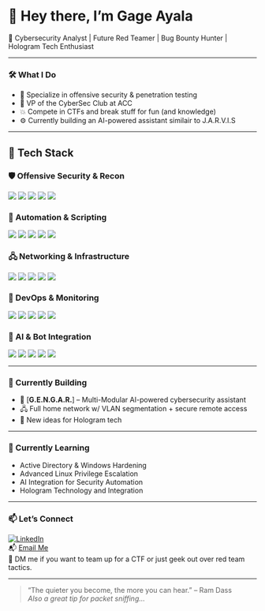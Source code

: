 # 👋 Hey there, I’m Gage Ayala

🎯 Cybersecurity Analyst | Future Red Teamer | Bug Bounty Hunter | Hologram Tech Enthusiast

---

### 🛠️ What I Do
- 🔐 Specialize in offensive security & penetration testing
- 🧠 VP of the CyberSec Club at ACC
- 💥 Compete in CTFs and break stuff for fun (and knowledge)
- ⚙️ Currently building an AI-powered assistant similair to J.A.R.V.I.S

---

<h2>🧰 Tech Stack</h2>

<h3>🛡 Offensive Security & Recon</h3>
<p>
  <img src="https://img.shields.io/badge/NMAP-005FAD?style=for-the-badge&logo=nmap&logoColor=white" />
  <img src="https://img.shields.io/badge/BURP%20SUITE-FF6F00?style=for-the-badge&logo=burpsuite&logoColor=white" />
  <img src="https://img.shields.io/badge/METASPLOIT-E91E63?style=for-the-badge&logo=metasploit&logoColor=white" />
  <img src="https://img.shields.io/badge/GOBUSTER-0078D4?style=for-the-badge&logo=ghostery&logoColor=white" />
  <img src="https://img.shields.io/badge/NESSUS-00457C?style=for-the-badge&logo=tenable&logoColor=white" />
</p>

<h3>🧠 Automation & Scripting</h3>
<p>
  <img src="https://img.shields.io/badge/PYTHON-3776AB?style=for-the-badge&logo=python&logoColor=white" />
  <img src="https://img.shields.io/badge/BASH-4EAA25?style=for-the-badge&logo=gnu-bash&logoColor=white" />
  <img src="https://img.shields.io/badge/POWERSHELL-5391FE?style=for-the-badge&logo=powershell&logoColor=white" />
  <img src="https://img.shields.io/badge/ANSIBLE-EE0000?style=for-the-badge&logo=ansible&logoColor=white" />
  <img src="https://img.shields.io/badge/TERRAFORM-7B42BC?style=for-the-badge&logo=terraform&logoColor=white" />
</p>

<h3>🖧 Networking & Infrastructure</h3>
<p>
  <img src="https://img.shields.io/badge/OPNsense-FE5000?style=for-the-badge&logo=openbsd&logoColor=white" />
  <img src="https://img.shields.io/badge/VMWARE-607078?style=for-the-badge&logo=vmware&logoColor=white" />
  <img src="https://img.shields.io/badge/WIRESHARK-0066CC?style=for-the-badge&logo=wireshark&logoColor=white" />
  <img src="https://img.shields.io/badge/WIREGUARD-88171A?style=for-the-badge&logo=wireguard&logoColor=white" />
  <img src="https://img.shields.io/badge/HAPROXY-000000?style=for-the-badge&logo=haproxy&logoColor=white" />
</p>

<h3>🔧 DevOps & Monitoring</h3>
<p>
  <img src="https://img.shields.io/badge/GIT-F05032?style=for-the-badge&logo=git&logoColor=white" />
  <img src="https://img.shields.io/badge/DOCKER-2496ED?style=for-the-badge&logo=docker&logoColor=white" />
  <img src="https://img.shields.io/badge/ELASTIC%20SIEM-005571?style=for-the-badge&logo=elastic&logoColor=white" />
  <img src="https://img.shields.io/badge/KUBERNETES-326CE5?style=for-the-badge&logo=kubernetes&logoColor=white" />
  <img src="https://img.shields.io/badge/SNORT-DA1C5C?style=for-the-badge&logo=snort&logoColor=white" />
</p>

<h3>🤖 AI & Bot Integration</h3>
<p>
  <img src="https://img.shields.io/badge/OPENAI-412991?style=for-the-badge&logo=openai&logoColor=white" />
  <img src="https://img.shields.io/badge/DISCORD-5865F2?style=for-the-badge&logo=discord&logoColor=white" />
  <img src="https://img.shields.io/badge/TELEGRAM-26A5E4?style=for-the-badge&logo=telegram&logoColor=white" />
  <img src="https://img.shields.io/badge/GOOGLE%20API-4285F4?style=for-the-badge&logo=google&logoColor=white" />
  <img src="https://img.shields.io/badge/META%20GLASSES-1D9BF0?style=for-the-badge&logo=meta&logoColor=white" />
</p>


---

### 🧪 Currently Building
- 🧠 [**G.E.N.G.A.R.**] – Multi-Modular AI-powered cybersecurity assistant
- 🖧 Full home network w/ VLAN segmentation + secure remote access
- 📡 New ideas for Hologram tech

---

### 🌱 Currently Learning
- Active Directory & Windows Hardening
- Advanced Linux Privilege Escalation
- AI Integration for Security Automation
- Hologram Technology and Integration

---

### 📫 Let’s Connect
[![LinkedIn](https://img.shields.io/badge/LinkedIn-GageAyala-blue?style=flat-square&logo=linkedin)](https://www.linkedin.com/in/gage-ayala-0207b42ab/)  
📬 [Email Me](mailto:Gageatx95@gmail.com)  
💬 DM me if you want to team up for a CTF or just geek out over red team tactics.

---

> “The quieter you become, the more you can hear.” – Ram Dass  
> _Also a great tip for packet sniffing..._

